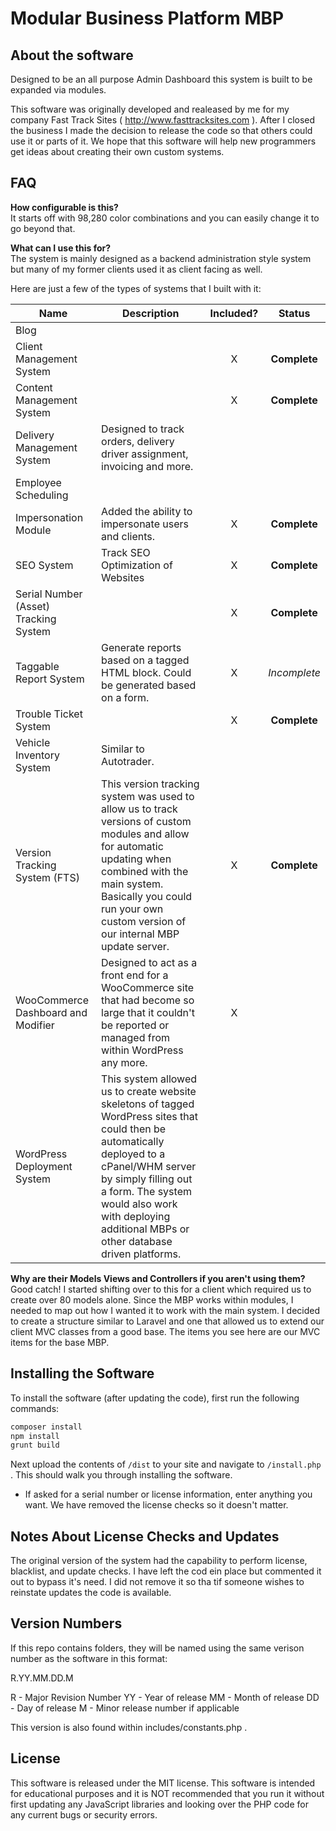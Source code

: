 Modular Business Platform MBP
=====================================
About the software
-------------------
Designed to be an all purpose Admin Dashboard this system is built to be expanded via modules.  

This software was originally developed and realeased by me for my company Fast Track Sites ( http://www.fasttracksites.com ). After I closed the business I made the decision to release the code so that others could use it or parts of it. We hope that this software will help new programmers get ideas about creating their own custom systems.

FAQ
-------------------
**How configurable is this?**  
It starts off with 98,280 color combinations and you can easily change it to go beyond that.

**What can I use this for?**  
The system is mainly designed as a backend administration style system but many of my former clients used it as client facing as well. 

Here are just a few of the types of systems that I built with it:

| Name                                  | Description                                                                                                                                                                                                                                                               | Included? |    Status    |
|---------------------------------------|---------------------------------------------------------------------------------------------------------------------------------------------------------------------------------------------------------------------------------------------------------------------------|:---------:|:------------:|
| Blog                                  |                                                                                                                                                                                                                                                                           |           |              |
| Client Management System              |                                                                                                                                                                                                                                                                           |     X     | **Complete** |
| Content Management System             |                                                                                                                                                                                                                                                                           |     X     | **Complete** |
| Delivery Management System            | Designed to track orders, delivery driver assignment, invoicing and more.                                                                                                                                                                                                 |           |              |
| Employee Scheduling                   |                                                                                                                                                                                                                                                                           |           |              |
| Impersonation Module                  | Added the ability to impersonate users and clients.                                                                                                                                                                                                                       |     X     | **Complete** |
| SEO System                            | Track SEO Optimization of Websites                                                                                                                                                                                                                                        |     X     | **Complete** |
| Serial Number (Asset) Tracking System |                                                                                                                                                                                                                                                                           |     X     | **Complete** |
| Taggable Report System                | Generate reports based on a tagged HTML block. Could be generated based on a form.                                                                                                                                                                                        |     X     | *Incomplete* |
| Trouble Ticket System                 |                                                                                                                                                                                                                                                                           |     X     | **Complete** |
| Vehicle Inventory System              | Similar to Autotrader.                                                                                                                                                                                                                                                    |           |              |
| Version Tracking System (FTS)         | This version tracking system was used to allow us to track versions of custom modules and allow for automatic updating when combined with the main system. Basically you could run your own custom version of our internal MBP update server.                             |     X     | **Complete** |
| WooCommerce Dashboard and Modifier    | Designed to act as a front end for a WooCommerce site that had become so large that it couldn't be reported or managed from within WordPress any more.                                                                                                                    |     X     |              |
| WordPress Deployment System           | This system allowed us to create website skeletons of tagged WordPress sites that could then be automatically deployed to a cPanel/WHM server by simply filling out a form. The system would also work with deploying additional MBPs or other database driven platforms. |           |              |

**Why are their Models Views and Controllers if you aren't using them?**  
Good catch! I started shifting over to this for a client which required us to create over 80 models alone. Since the MBP works within modules, I needed to map out how I wanted it to work with the main system. I decided to create a structure similar to Laravel and one that allowed us to extend our client MVC classes from a good base. The items you see here are our MVC items for the base MBP.

Installing the Software
-------------------
To install the software (after updating the code), first run the following commands:

```bash
composer install
npm install
grunt build
```

Next upload the contents of `/dist` to your site and navigate to `/install.php` . This should walk you through installing the software. 

* If asked for a serial number or license information, enter anything you want. We have removed the license checks so it doesn't matter.

Notes About License Checks and Updates
-------------------
The original version of the system had the capability to perform license, blacklist, and update checks. I have left the cod ein place but commented it out to bypass it's need. I did not remove it so tha tif someone wishes to reinstate updates the code is available.


Version Numbers
-------------------
If this repo contains folders, they will be named using the same verison number as the software in this format:

R.YY.MM.DD.M

R  - Major Revision Number
YY - Year of release
MM - Month of release
DD - Day of release
M  - Minor release number if applicable

This version is also found within includes/constants.php .


License
-------------------
This software is released under the MIT license. This software is intended for educational purposes and it is NOT recommended that you run it without first updating any JavaScript libraries and looking over the PHP code for any current bugs or security errors.
 
